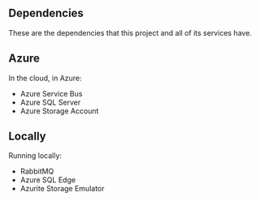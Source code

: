 ## Dependencies

These are the dependencies that this project and all of its services have.

## Azure

In the cloud, in Azure:

* Azure Service Bus
* Azure SQL Server
* Azure Storage Account

## Locally

Running locally:

* RabbitMQ
* Azure SQL Edge
* Azurite Storage Emulator